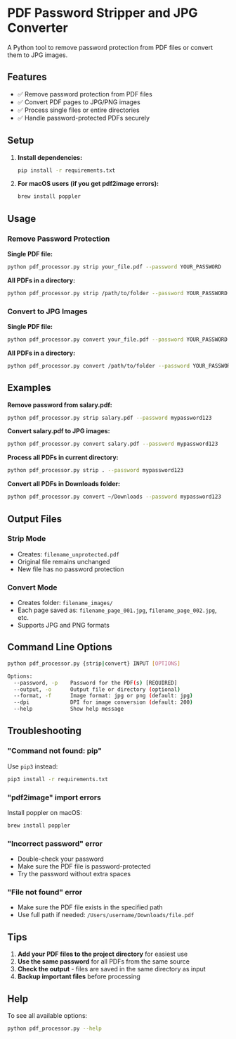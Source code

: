 # PDF Password Stripper and JPG Converter

A Python tool to remove password protection from PDF files or convert them to JPG images.

## Features

- ✅ Remove password protection from PDF files
- ✅ Convert PDF pages to JPG/PNG images
- ✅ Process single files or entire directories
- ✅ Handle password-protected PDFs securely

## Setup

1. **Install dependencies:**
   ```bash
   pip install -r requirements.txt
   ```

2. **For macOS users (if you get pdf2image errors):**
   ```bash
   brew install poppler
   ```

## Usage

### Remove Password Protection

**Single PDF file:**
```bash
python pdf_processor.py strip your_file.pdf --password YOUR_PASSWORD
```

**All PDFs in a directory:**
```bash
python pdf_processor.py strip /path/to/folder --password YOUR_PASSWORD
```

### Convert to JPG Images

**Single PDF file:**
```bash
python pdf_processor.py convert your_file.pdf --password YOUR_PASSWORD
```

**All PDFs in a directory:**
```bash
python pdf_processor.py convert /path/to/folder --password YOUR_PASSWORD
```

## Examples

**Remove password from salary.pdf:**
```bash
python pdf_processor.py strip salary.pdf --password mypassword123
```

**Convert salary.pdf to JPG images:**
```bash
python pdf_processor.py convert salary.pdf --password mypassword123
```

**Process all PDFs in current directory:**
```bash
python pdf_processor.py strip . --password mypassword123
```

**Convert all PDFs in Downloads folder:**
```bash
python pdf_processor.py convert ~/Downloads --password mypassword123
```

## Output Files

### Strip Mode
- Creates: `filename_unprotected.pdf`
- Original file remains unchanged
- New file has no password protection

### Convert Mode
- Creates folder: `filename_images/`
- Each page saved as: `filename_page_001.jpg`, `filename_page_002.jpg`, etc.
- Supports JPG and PNG formats

## Command Line Options

```bash
python pdf_processor.py {strip|convert} INPUT [OPTIONS]

Options:
  --password, -p    Password for the PDF(s) [REQUIRED]
  --output, -o      Output file or directory (optional)
  --format, -f      Image format: jpg or png (default: jpg)
  --dpi             DPI for image conversion (default: 200)
  --help            Show help message
```

## Troubleshooting

### "Command not found: pip"
Use `pip3` instead:
```bash
pip3 install -r requirements.txt
```

### "pdf2image" import errors
Install poppler on macOS:
```bash
brew install poppler
```

### "Incorrect password" error
- Double-check your password
- Make sure the PDF file is password-protected
- Try the password without extra spaces

### "File not found" error
- Make sure the PDF file exists in the specified path
- Use full path if needed: `/Users/username/Downloads/file.pdf`

## Tips

1. **Add your PDF files to the project directory** for easiest use
2. **Use the same password** for all PDFs from the same source
3. **Check the output** - files are saved in the same directory as input
4. **Backup important files** before processing

## Help

To see all available options:
```bash
python pdf_processor.py --help
``` 
